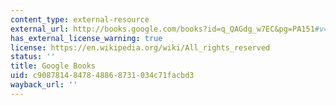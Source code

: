 ```yaml
---
content_type: external-resource
external_url: http://books.google.com/books?id=q_QAGdg_w7EC&pg=PA151#v=onepage
has_external_license_warning: true
license: https://en.wikipedia.org/wiki/All_rights_reserved
status: ''
title: Google Books
uid: c9087814-8478-4886-8731-034c71facbd3
wayback_url: ''
---
```

